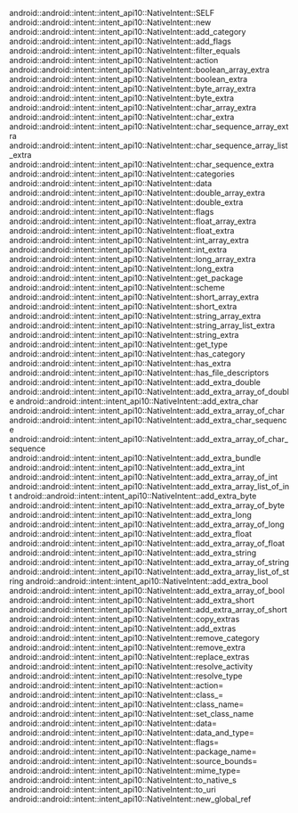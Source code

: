 android::android::intent::intent_api10::NativeIntent::SELF
android::android::intent::intent_api10::NativeIntent::new
android::android::intent::intent_api10::NativeIntent::add_category
android::android::intent::intent_api10::NativeIntent::add_flags
android::android::intent::intent_api10::NativeIntent::filter_equals
android::android::intent::intent_api10::NativeIntent::action
android::android::intent::intent_api10::NativeIntent::boolean_array_extra
android::android::intent::intent_api10::NativeIntent::boolean_extra
android::android::intent::intent_api10::NativeIntent::byte_array_extra
android::android::intent::intent_api10::NativeIntent::byte_extra
android::android::intent::intent_api10::NativeIntent::char_array_extra
android::android::intent::intent_api10::NativeIntent::char_extra
android::android::intent::intent_api10::NativeIntent::char_sequence_array_extra
android::android::intent::intent_api10::NativeIntent::char_sequence_array_list_extra
android::android::intent::intent_api10::NativeIntent::char_sequence_extra
android::android::intent::intent_api10::NativeIntent::categories
android::android::intent::intent_api10::NativeIntent::data
android::android::intent::intent_api10::NativeIntent::double_array_extra
android::android::intent::intent_api10::NativeIntent::double_extra
android::android::intent::intent_api10::NativeIntent::flags
android::android::intent::intent_api10::NativeIntent::float_array_extra
android::android::intent::intent_api10::NativeIntent::float_extra
android::android::intent::intent_api10::NativeIntent::int_array_extra
android::android::intent::intent_api10::NativeIntent::int_extra
android::android::intent::intent_api10::NativeIntent::long_array_extra
android::android::intent::intent_api10::NativeIntent::long_extra
android::android::intent::intent_api10::NativeIntent::get_package
android::android::intent::intent_api10::NativeIntent::scheme
android::android::intent::intent_api10::NativeIntent::short_array_extra
android::android::intent::intent_api10::NativeIntent::short_extra
android::android::intent::intent_api10::NativeIntent::string_array_extra
android::android::intent::intent_api10::NativeIntent::string_array_list_extra
android::android::intent::intent_api10::NativeIntent::string_extra
android::android::intent::intent_api10::NativeIntent::get_type
android::android::intent::intent_api10::NativeIntent::has_category
android::android::intent::intent_api10::NativeIntent::has_extra
android::android::intent::intent_api10::NativeIntent::has_file_descriptors
android::android::intent::intent_api10::NativeIntent::add_extra_double
android::android::intent::intent_api10::NativeIntent::add_extra_array_of_double
android::android::intent::intent_api10::NativeIntent::add_extra_char
android::android::intent::intent_api10::NativeIntent::add_extra_array_of_char
android::android::intent::intent_api10::NativeIntent::add_extra_char_sequence
android::android::intent::intent_api10::NativeIntent::add_extra_array_of_char_sequence
android::android::intent::intent_api10::NativeIntent::add_extra_bundle
android::android::intent::intent_api10::NativeIntent::add_extra_int
android::android::intent::intent_api10::NativeIntent::add_extra_array_of_int
android::android::intent::intent_api10::NativeIntent::add_extra_array_list_of_int
android::android::intent::intent_api10::NativeIntent::add_extra_byte
android::android::intent::intent_api10::NativeIntent::add_extra_array_of_byte
android::android::intent::intent_api10::NativeIntent::add_extra_long
android::android::intent::intent_api10::NativeIntent::add_extra_array_of_long
android::android::intent::intent_api10::NativeIntent::add_extra_float
android::android::intent::intent_api10::NativeIntent::add_extra_array_of_float
android::android::intent::intent_api10::NativeIntent::add_extra_string
android::android::intent::intent_api10::NativeIntent::add_extra_array_of_string
android::android::intent::intent_api10::NativeIntent::add_extra_array_list_of_string
android::android::intent::intent_api10::NativeIntent::add_extra_bool
android::android::intent::intent_api10::NativeIntent::add_extra_array_of_bool
android::android::intent::intent_api10::NativeIntent::add_extra_short
android::android::intent::intent_api10::NativeIntent::add_extra_array_of_short
android::android::intent::intent_api10::NativeIntent::copy_extras
android::android::intent::intent_api10::NativeIntent::add_extras
android::android::intent::intent_api10::NativeIntent::remove_category
android::android::intent::intent_api10::NativeIntent::remove_extra
android::android::intent::intent_api10::NativeIntent::replace_extras
android::android::intent::intent_api10::NativeIntent::resolve_activity
android::android::intent::intent_api10::NativeIntent::resolve_type
android::android::intent::intent_api10::NativeIntent::action=
android::android::intent::intent_api10::NativeIntent::class_=
android::android::intent::intent_api10::NativeIntent::class_name=
android::android::intent::intent_api10::NativeIntent::set_class_name
android::android::intent::intent_api10::NativeIntent::data=
android::android::intent::intent_api10::NativeIntent::data_and_type=
android::android::intent::intent_api10::NativeIntent::flags=
android::android::intent::intent_api10::NativeIntent::package_name=
android::android::intent::intent_api10::NativeIntent::source_bounds=
android::android::intent::intent_api10::NativeIntent::mime_type=
android::android::intent::intent_api10::NativeIntent::to_native_s
android::android::intent::intent_api10::NativeIntent::to_uri
android::android::intent::intent_api10::NativeIntent::new_global_ref